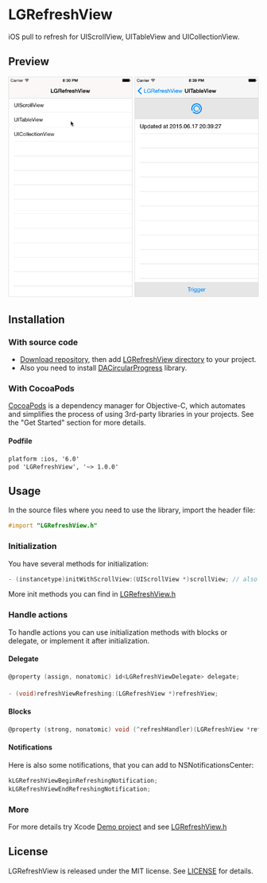 # LGRefreshView

iOS pull to refresh for UIScrollView, UITableView and UICollectionView.

## Preview

<img src="https://raw.githubusercontent.com/Friend-LGA/ReadmeFiles/master/LGRefreshView/Preview.gif" width="250"/>
<img src="https://raw.githubusercontent.com/Friend-LGA/ReadmeFiles/master/LGRefreshView/1.png" width="250"/>

## Installation

### With source code

- [Download repository](https://github.com/Friend-LGA/LGRefreshView/archive/master.zip), then add [LGRefreshView directory](https://github.com/Friend-LGA/LGRefreshView/blob/master/LGRefreshView/) to your project.
- Also you need to install [DACircularProgress](https://github.com/danielamitay/DACircularProgress) library.

### With CocoaPods

[CocoaPods](http://cocoapods.org/) is a dependency manager for Objective-C, which automates and simplifies the process of using 3rd-party libraries in your projects. See the "Get Started" section for more details.

#### Podfile

```
platform :ios, '6.0'
pod 'LGRefreshView', '~> 1.0.0'
```

## Usage

In the source files where you need to use the library, import the header file:

```objective-c
#import "LGRefreshView.h"
```

### Initialization

You have several methods for initialization:

```objective-c
- (instancetype)initWithScrollView:(UIScrollView *)scrollView; // also you can pass UITableView and UICollectionView, becose its subclasses of UIScrollView
```

More init methods you can find in [LGRefreshView.h](https://github.com/Friend-LGA/LGRefreshView/blob/master/LGRefreshView/LGRefreshView.h)

### Handle actions

To handle actions you can use initialization methods with blocks or delegate, or implement it after initialization.

#### Delegate

```objective-c
@property (assign, nonatomic) id<LGRefreshViewDelegate> delegate;

- (void)refreshViewRefreshing:(LGRefreshView *)refreshView;
```

#### Blocks

```objective-c
@property (strong, nonatomic) void (^refreshHandler)(LGRefreshView *refreshView);
```

#### Notifications

Here is also some notifications, that you can add to NSNotificationsCenter:

```objective-c
kLGRefreshViewBeginRefreshingNotification;
kLGRefreshViewEndRefreshingNotification;
```

### More

For more details try Xcode [Demo project](https://github.com/Friend-LGA/LGRefreshView/blob/master/Demo) and see [LGRefreshView.h](https://github.com/Friend-LGA/LGRefreshView/blob/master/LGRefreshView/LGRefreshView.h)

## License

LGRefreshView is released under the MIT license. See [LICENSE](https://raw.githubusercontent.com/Friend-LGA/LGRefreshView/master/LICENSE) for details.
